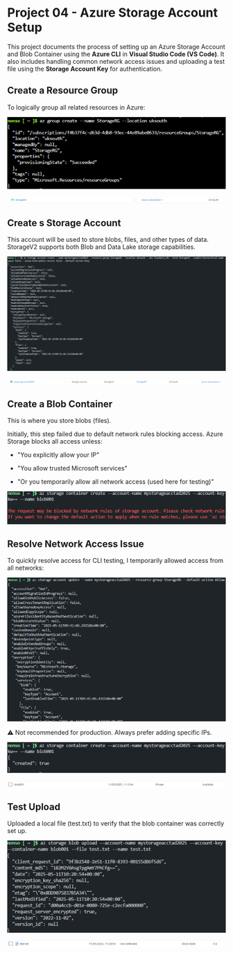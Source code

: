 # Project 04 - Azure Storage Account Setup

This project documents the process of setting up an Azure Storage Account and Blob Container using the **Azure CLI** in **Visual Studio Code (VS Code)**. It also includes handling common network access issues and uploading a test file using the **Storage Account Key** for authentication.

## Create a Resource Group

To logically group all related resources in Azure:

![alt text](image.png)

![alt text](image-2.png)

## Create s Storage Account

This account will be used to store blobs, files, and other types of data. StorageV2 supports both Blob and Data Lake storage capabilities.

![alt text](image-1.png)

![alt text](image-3.png)

## Create a Blob Container

This is where you store blobs (files).

Initially, this step failed due to default network rules blocking access. Azure Storage blocks all access unless:

- "You explicitly allow your IP"

- "You allow trusted Microsoft services"

- "Or you temporarily allow all network access (used here for testing)"

![alt text](image-8.png)


## Resolve Network Access Issue

To quickly resolve access for CLI testing, I temporarily allowed access from all networks:

![alt text](image-6.png)

⚠️ Not recommended for production. Always prefer adding specific IPs.

![alt text](image-7.png)

![alt text](image-10.png)

## Test Upload

Uploaded a local file (test.txt) to verify that the blob container was correctly set up.

![alt text](image-9.png)

![alt text](image-11.png)